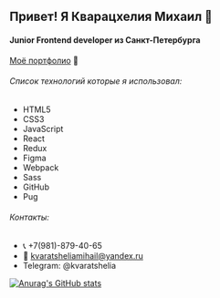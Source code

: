 ## Привет! Я Кварацхелия Михаил 👋

#### Junior Frontend developer из Санкт-Петербурга

[Моё портфолио](https://kvaratshelia.ru) :notebook_with_decorative_cover:

###### Список технологий которые я использовал:

- HTML5
- CSS3
- JavaScript
- React
- Redux
- Figma
- Webpack
- Sass
- GitHub
- Pug

###### Контакты:

- :telephone_receiver: +7(981)-879-40-65
- :email: kvaratsheliamihail@yandex.ru
- Telegram: @kvaratshelia

[![Anurag's GitHub stats](https://github-readme-stats.vercel.app/api?username=MKvaratshelia)](https://github.com/MKvaratshelia/github-readme-stats)
